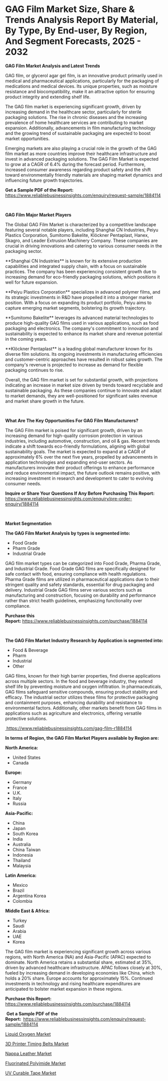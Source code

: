 <p><h1>GAG Film Market Size, Share & Trends Analysis Report By Material, By Type, By End-user, By Region, And Segment Forecasts, 2025 - 2032</h1></p><p><strong>GAG Film Market Analysis and Latest Trends</strong></p>
<p><p>GAG film, or glycerol agar gel film, is an innovative product primarily used in medical and pharmaceutical applications, particularly for the packaging of medications and medical devices. Its unique properties, such as moisture resistance and biocompatibility, make it an attractive option for ensuring product integrity and extending shelf life. </p><p>The GAG film market is experiencing significant growth, driven by increasing demand in the healthcare sector, particularly for sterile packaging solutions. The rise in chronic diseases and the increasing prevalence of home healthcare services are contributing to market expansion. Additionally, advancements in film manufacturing technology and the growing trend of sustainable packaging are expected to boost market opportunities.</p><p>Emerging markets are also playing a crucial role in the growth of the GAG film market as more countries improve their healthcare infrastructure and invest in advanced packaging solutions. The GAG Film Market is expected to grow at a CAGR of 6.4% during the forecast period. Furthermore, increased consumer awareness regarding product safety and the shift toward environmentally friendly materials are shaping market dynamics and influencing future growth trajectories.</p></p>
<p><strong>Get a Sample PDF of the Report:&nbsp;</strong> <a href="https://www.reliablebusinessinsights.com/enquiry/request-sample/1884114?utm_campaign=75&utm_medium=2&utm_source=Github&utm_content=ia&utm_term=01042025&utm_id=gag-film">https://www.reliablebusinessinsights.com/enquiry/request-sample/1884114</a></p>
<p>&nbsp;</p>
<p><strong>GAG Film Major Market Players</strong></p>
<p><p>The Global GAG Film Market is characterized by a competitive landscape featuring several notable players, including Shanghai CN Industries, Peiyu Plastics Corporation, Sumitomo Bakelite, Klöckner Pentaplast, Hanex, Skagro, and Leader Extrusion Machinery Company. These companies are crucial in driving innovations and catering to various consumer needs in the packaging sector.</p><p>**Shanghai CN Industries** is known for its extensive production capabilities and integrated supply chain, with a focus on sustainable practices. The company has been experiencing consistent growth due to increasing demand for eco-friendly packaging solutions, which positions it well for future expansion.</p><p>**Peiyu Plastics Corporation** specializes in advanced polymer films, and its strategic investments in R&D have propelled it into a stronger market position. With a focus on expanding its product portfolio, Peiyu aims to capture emerging market segments, bolstering its growth trajectory.</p><p>**Sumitomo Bakelite** leverages its advanced material technologies to produce high-quality GAG films used in various applications, such as food packaging and electronics. The company's commitment to innovation and sustainability is expected to enhance its market share and revenue potential in the coming years.</p><p>**Klöckner Pentaplast** is a leading global manufacturer known for its diverse film solutions. Its ongoing investments in manufacturing efficiencies and customer-centric approaches have resulted in robust sales growth. The company's revenue is projected to increase as demand for flexible packaging continues to rise.</p><p>Overall, the GAG film market is set for substantial growth, with projections indicating an increase in market size driven by trends toward recyclable and sustainable packaging. As these companies continue to innovate and adapt to market demands, they are well-positioned for significant sales revenue and market share growth in the future.</p></p>
<p>&nbsp;</p>
<p><strong>What Are The Key Opportunities For GAG Film Manufacturers?</strong></p>
<p><p>The GAG Film market is poised for significant growth, driven by an increasing demand for high-quality corrosion protection in various industries, including automotive, construction, and oil & gas. Recent trends indicate a shift towards eco-friendly formulations, aligning with global sustainability goals. The market is expected to expand at a CAGR of approximately 6% over the next five years, propelled by advancements in application technologies and expanding end-user sectors. As manufacturers innovate their product offerings to enhance performance and reduce environmental impact, the future outlook remains positive, with increasing investment in research and development to cater to evolving consumer needs.</p></p>
<p><strong>Inquire or Share Your Questions If Any Before Purchasing This Report:</strong> <a href="https://www.reliablebusinessinsights.com/enquiry/pre-order-enquiry/1884114?utm_campaign=75&utm_medium=2&utm_source=Github&utm_content=ia&utm_term=01042025&utm_id=gag-film">https://www.reliablebusinessinsights.com/enquiry/pre-order-enquiry/1884114</a></p>
<p>&nbsp;</p>
<p><strong>Market Segmentation</strong></p>
<p><strong>The GAG Film Market Analysis by types is segmented into:</strong></p>
<p><ul><li>Food Grade</li><li>Pharm Grade</li><li>Industrial Grade</li></ul></p>
<p><p>GAG film market types can be categorized into Food Grade, Pharma Grade, and Industrial Grade. Food Grade GAG films are specifically designed for safe contact with food, ensuring compliance with health regulations. Pharma Grade films are utilized in pharmaceutical applications due to their stringent quality and safety standards, essential for drug packaging and delivery. Industrial Grade GAG films serve various sectors such as manufacturing and construction, focusing on durability and performance rather than strict health guidelines, emphasizing functionality over compliance.</p></p>
<p><strong>Purchase this Report:&nbsp;</strong><a href="https://www.reliablebusinessinsights.com/purchase/1884114?utm_campaign=75&utm_medium=2&utm_source=Github&utm_content=ia&utm_term=01042025&utm_id=gag-film">https://www.reliablebusinessinsights.com/purchase/1884114</a></p>
<p>&nbsp;</p>
<p><strong>The GAG Film Market Industry Research by Application is segmented into:</strong></p>
<p><ul><li>Food & Beverage</li><li>Pharm</li><li>Industrial</li><li>Other</li></ul></p>
<p><p>GAG films, known for their high barrier properties, find diverse applications across multiple sectors. In the food and beverage industry, they extend shelf life by preventing moisture and oxygen infiltration. In pharmaceuticals, GAG films safeguard sensitive compounds, ensuring product stability and efficacy. The industrial sector utilizes these films for protective packaging and containment purposes, enhancing durability and resistance to environmental factors. Additionally, other markets benefit from GAG films in applications such as agriculture and electronics, offering versatile protective solutions.</p></p>
<p><a href="https://www.reliablebusinessinsights.com/gag-film-r1884114?utm_campaign=75&utm_medium=2&utm_source=Github&utm_content=ia&utm_term=01042025&utm_id=gag-film">&nbsp;https://www.reliablebusinessinsights.com/gag-film-r1884114</a></p>
<p><strong>In terms of Region, the GAG Film Market Players available by Region are:</strong></p>
<p>
    <p> <strong> North America: </strong>
        <ul>
            <li>United States</li>
            <li>Canada</li>
        </ul>
        </p> 
    <p> <strong> Europe: </strong>
        <ul>
            <li>Germany</li>
            <li>France</li>
            <li>U.K.</li>
            <li>Italy</li>
            <li>Russia</li>
        </ul>
        </p> 
    <p> <strong> Asia-Pacific: </strong>
        <ul>
            <li>China</li>
            <li>Japan</li>
            <li>South Korea</li>
            <li>India</li>
            <li>Australia</li>
            <li>China Taiwan</li>
            <li>Indonesia</li>
            <li>Thailand</li>
            <li>Malaysia</li>
        </ul>
        </p> 
    <p> <strong> Latin America: </strong>
        <ul>
            <li>Mexico</li>
            <li>Brazil</li>
            <li>Argentina Korea</li>
            <li>Colombia</li>
        </ul>
        </p> 
    <p> <strong> Middle East & Africa: </strong>
        <ul>
            <li>Turkey</li>
            <li>Saudi</li>
            <li>Arabia</li>
            <li>UAE</li>
            <li>Korea</li>
        </ul>
    </p>
    </p>
<p><p>The GAG film market is experiencing significant growth across various regions, with North America (NA) and Asia-Pacific (APAC) expected to dominate. North America retains a substantial share, estimated at 35%, driven by advanced healthcare infrastructure. APAC follows closely at 30%, fueled by increasing demand in developing economies like China, which holds a 20% share. Europe accounts for approximately 15%. Continued investments in technology and rising healthcare expenditures are anticipated to bolster market expansion in these regions.</p></p>
<p><strong>Purchase this Report: </strong><a href="https://www.reliablebusinessinsights.com/purchase/1884114?utm_campaign=75&utm_medium=2&utm_source=Github&utm_content=ia&utm_term=01042025&utm_id=gag-film">https://www.reliablebusinessinsights.com/purchase/1884114</a></p>
<p>&nbsp;<strong>Get a Sample PDF of the Report:&nbsp;&nbsp;</strong><a href="https://www.reliablebusinessinsights.com/enquiry/request-sample/1884114?utm_campaign=75&utm_medium=2&utm_source=Github&utm_content=ia&utm_term=01042025&utm_id=gag-film">https://www.reliablebusinessinsights.com/enquiry/request-sample/1884114</a></p>
<p><strong></strong></p>
<p><p><a href="https://github.com/kirstejuvet/Market-Research-Report-List-1/blob/main/liquid-oxygen-market.md?utm_campaign=75&utm_medium=2&utm_source=Github&utm_content=ia&utm_term=01042025&utm_id=gag-film">Liquid Oxygen Market</a></p><p><a href="https://github.com/abuegalawixo/Market-Research-Report-List-1/blob/main/3d-printer-timing-belts-market.md?utm_campaign=75&utm_medium=2&utm_source=Github&utm_content=ia&utm_term=01042025&utm_id=gag-film">3D Printer Timing Belts Market</a></p><p><a href="https://github.com/trossdushi7u/Market-Research-Report-List-1/blob/main/nappa-leather-market.md?utm_campaign=75&utm_medium=2&utm_source=Github&utm_content=ia&utm_term=01042025&utm_id=gag-film">Nappa Leather Market</a></p><p><a href="https://github.com/jhoonatsev/Market-Research-Report-List-1/blob/main/fluorinated-polyimide-market.md?utm_campaign=75&utm_medium=2&utm_source=Github&utm_content=ia&utm_term=01042025&utm_id=gag-film">Fluorinated Polyimide Market</a></p><p><a href="https://github.com/godutetraeva/Market-Research-Report-List-1/blob/main/uv-curable-tape-market.md?utm_campaign=75&utm_medium=2&utm_source=Github&utm_content=ia&utm_term=01042025&utm_id=gag-film">UV Curable Tape Market</a></p></p>